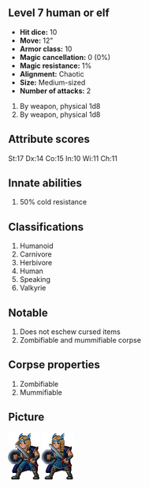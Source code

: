 ## Level 7 human or elf
- **Hit dice:** 10
- **Move:** 12"
- **Armor class:** 10
- **Magic cancellation:** 0 (0%)
- **Magic resistance:** 1%
- **Alignment:** Chaotic
- **Size:** Medium-sized
- **Number of attacks:** 2
1. By weapon, physical 1d8
2. By weapon, physical 1d8
## Attribute scores
St:17 Dx:14 Co:15 In:10 Wi:11 Ch:11
## Innate abilities
1. 50% cold resistance
## Classifications
1. Humanoid
2. Carnivore
3. Herbivore
4. Human
5. Speaking
6. Valkyrie
## Notable
1. Does not eschew cursed items
2. Zombifiable and mummifiable corpse
## Corpse properties
1. Zombifiable
2. Mummifiable
## Picture
![Valkyrie](https://github.com/hyvanmielenpelit/GnollHackTileSet/blob/main/Monsters/valkyrie/valkyrie.png) ![Valkyrie](https://github.com/hyvanmielenpelit/GnollHackTileSet/blob/main/Monsters/valkyrie/valkyrie_female.png)
